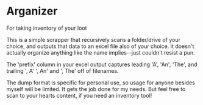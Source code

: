 # Arganizer
 For taking inventory of your loot

 This is a simple scrapper that recursively scans a folder/drive of your choice, and outputs that data to an excel file also of your choice.
 It doesn't actually organize anything like the name implies--just couldn't resist a pun.

 The 'prefix' column in your excel output captures leading 'A', 'An', 'The', and trailing ', A' ', An' and ', The' off of filenames.

  The dump format is specific for personal use, so usage for anyone besides myself will be limited. It gets the job done for my needs.
  But feel free to scan to your hearts content, if you need an inventory tool!